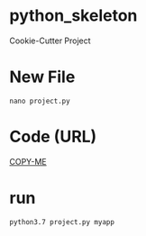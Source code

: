 # python_skeleton
Cookie-Cutter Project

# New File
```
nano project.py
```
# Code (URL)
[COPY-ME](https://raw.githubusercontent.com/hlop3z/skeletoy/master/project.py)

# run
```
python3.7 project.py myapp
```
